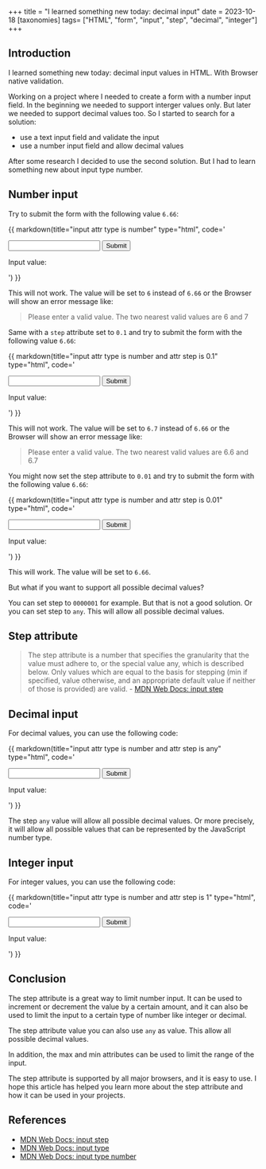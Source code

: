 +++
title = "I learned something new today: decimal input"
date = 2023-10-18
[taxonomies]
tags= ["HTML", "form", "input", "step", "decimal", "integer"]
+++

## Introduction

I learned something new today: decimal input values in HTML. With Browser native validation.

Working on a project where I needed to create a form with a number input field. In the beginning we needed to support interger values only. But later we needed to support decimal values too. So I started to search for a solution:

- use a text input field and validate the input
- use a number input field and allow decimal values

After some research I decided to use the second solution. But I had to learn something new about input type number.

## Number input

Try to submit the form with the following value `6.66`:

{{ markdown(title="input attr type is number" type="html", code='
  <form>
    <input type="number" />
    <input type="submit" />
  </form>
  <p>Input value: <span></span></p>
  <script>
    document.querySelector("form").addEventListener("submit", (e) => {
      e.preventDefault();
      document.querySelector("span").innerText = e.target.querySelector("input").value;
    });
  </script>
') }}

This will not work. The value will be set to `6` instead of `6.66` or the Browser will show an error message like:
> Please enter a valid value. The two nearest valid values are 6 and 7

Same with a `step` attribute set to `0.1` and try to submit the form with the following value `6.66`:

{{ markdown(title="input attr type is number and attr step is 0.1" type="html", code='
  <form>
    <input type="number" step="0.1" />
    <input type="submit" />
  </form>
  <p>Input value: <span></span></p>
  <script>
    document.querySelector("form").addEventListener("submit", (e) => {
      e.preventDefault();
      document.querySelector("span").innerText = e.target.querySelector("input").value;
    });
  </script>
') }}

This will not work. The value will be set to `6.7` instead of `6.66` or the Browser will show an error message like:
> Please enter a valid value. The two nearest valid values are 6.6 and 6.7

You might now set the step attribute to `0.01` and try to submit the form with the following value `6.66`:


{{ markdown(title="input attr type is number and attr step is 0.01" type="html", code='
  <form>
    <input type="number" step="0.01" />
    <input type="submit" />
  </form>
  <p>Input value: <span></span></p>
  <script>
    document.querySelector("form").addEventListener("submit", (e) => {
      e.preventDefault();
      document.querySelector("span").innerText = e.target.querySelector("input").value;
    });
  </script>
') }}

This will work. The value will be set to `6.66`.

But what if you want to support all possible decimal values?

You can set step to `0000001` for example. But that is not a good solution.
Or you can set step to `any`. This will allow all possible decimal values.

## Step attribute

> The step attribute is a number that specifies the granularity that the value must adhere to, or the special value any, which is described below. Only values which are equal to the basis for stepping (min if specified, value otherwise, and an appropriate default value if neither of those is provided) are valid. - [MDN Web Docs: input step](https://developer.mozilla.org/en-US/docs/Web/HTML/Element/input/number#step)

## Decimal input

For decimal values, you can use the following code:

{{ markdown(title="input attr type is number and attr step is any" type="html", code='
  <form>
    <input type="number" step="any" />
    <input type="submit" />
  </form>
  <p>Input value: <span></span></p>
  <script>
    document.querySelector("form").addEventListener("submit", (e) => {
      e.preventDefault();
      document.querySelector("span").innerText = e.target.querySelector("input").value;
    });
  </script>
') }}

The step `any` value will allow all possible decimal values. Or more precisely, it will allow all possible values that can be represented by the JavaScript number type.

## Integer input

For integer values, you can use the following code:

{{ markdown(title="input attr type is number and attr step is 1" type="html", code='
  <form>
    <input type="number" step="1" />
    <input type="submit" />
  </form>
  <p>Input value: <span></span></p>
  <script>
    document.querySelector("form").addEventListener("submit", (e) => {
      e.preventDefault();
      document.querySelector("span").innerText = e.target.querySelector("input").value;
    });
  </script>
') }}

## Conclusion

The step attribute is a great way to limit number input. It can be used to increment or decrement the value by a certain amount, and it can also be used to limit the input to a certain type of number like integer or decimal.

The step attribute value you can also use `any` as value. This allow all possible decimal values.

In addition, the max and min attributes can be used to limit the range of the input.

The step attribute is supported by all major browsers, and it is easy to use. I hope this article has helped you learn more about the step attribute and how it can be used in your projects.

## References

- [MDN Web Docs: input step](https://developer.mozilla.org/en-US/docs/Web/HTML/Element/input/number#step)
- [MDN Web Docs: input type](https://developer.mozilla.org/en-US/docs/Web/HTML/Element/input/number#type)
- [MDN Web Docs: input type number](https://developer.mozilla.org/en-US/docs/Web/HTML/Element/input/number)
